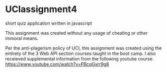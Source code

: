 # UCIassignment4
short quiz application written in javascript


This assignment was created without any usage of cheating or other immoral means. 

Per the anti-plagerism policy of UCI, this assignment was created using the entirety of the 3 Web API section courses taught in the boot camp. I also receieved supplemental information from the following youtube course. https://www.youtube.com/watch?v=PBcqGxrr9g8